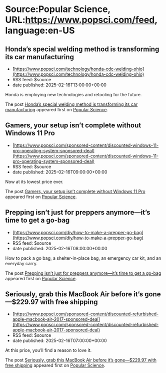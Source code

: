 # Source:Popular Science, URL:https://www.popsci.com/feed, language:en-US

## Honda’s special welding method is transforming its car manufacturing
 - [https://www.popsci.com/technology/honda-cdc-welding-ohio](https://www.popsci.com/technology/honda-cdc-welding-ohio)
 - RSS feed: $source
 - date published: 2025-02-16T13:00:00+00:00

<p>Honda is employing new technologies and retooling for the future. </p>
<p>The post <a href="https://www.popsci.com/technology/honda-cdc-welding-ohio/">Honda’s special welding method is transforming its car manufacturing</a> appeared first on <a href="https://www.popsci.com">Popular Science</a>.</p>

## Gamers, your setup isn’t complete without Windows 11 Pro
 - [https://www.popsci.com/sponsored-content/discounted-windows-11-pro-operating-system-sponsored-deal](https://www.popsci.com/sponsored-content/discounted-windows-11-pro-operating-system-sponsored-deal)
 - RSS feed: $source
 - date published: 2025-02-16T09:00:00+00:00

<p>Now at its lowest price ever.</p>
<p>The post <a href="https://www.popsci.com/sponsored-content/discounted-windows-11-pro-operating-system-sponsored-deal/">Gamers, your setup isn’t complete without Windows 11 Pro</a> appeared first on <a href="https://www.popsci.com">Popular Science</a>.</p>

## Prepping isn’t just for preppers anymore—it’s time to get a go-bag
 - [https://www.popsci.com/diy/how-to-make-a-prepper-go-bag](https://www.popsci.com/diy/how-to-make-a-prepper-go-bag)
 - RSS feed: $source
 - date published: 2025-02-16T08:00:00+00:00

<p>How to pack a go bag, a shelter-in-place bag, an emergency car kit, and an everyday carry.</p>
<p>The post <a href="https://www.popsci.com/diy/how-to-make-a-prepper-go-bag/">Prepping isn’t just for preppers anymore—it’s time to get a go-bag</a> appeared first on <a href="https://www.popsci.com">Popular Science</a>.</p>

## Seriously, grab this MacBook Air before it’s gone—$229.97 with free shipping
 - [https://www.popsci.com/sponsored-content/discounted-refurbished-apple-macbook-air-2017-sponsored-deal](https://www.popsci.com/sponsored-content/discounted-refurbished-apple-macbook-air-2017-sponsored-deal)
 - RSS feed: $source
 - date published: 2025-02-16T07:00:00+00:00

<p>At this price, you’ll find a reason to love it.</p>
<p>The post <a href="https://www.popsci.com/sponsored-content/discounted-refurbished-apple-macbook-air-2017-sponsored-deal/">Seriously, grab this MacBook Air before it’s gone—$229.97 with free shipping</a> appeared first on <a href="https://www.popsci.com">Popular Science</a>.</p>

